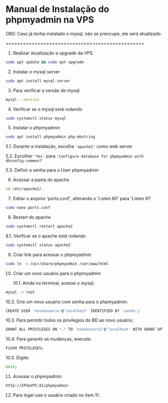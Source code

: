 # Manual de Instalação do phpmyadmin na VPS

OBS: Caso já tenha instalado o mysql, não se preocupe, ele será atualizado.

================================================

1. Realizar atualização e upgrade da VPS

```bash
sudo apt update && sudo apt upgrade
```

2. Instalar o mysql server

```bash
sudo apt install mysql-server
```

3. Para verificar a versão do mysql

```bash
mysql --version
```

4. Verificar se o mysql está rodando

```bash
sudo systemctl status mysql
```

5. Instalar o phpmyadmin

```bash
sudo apt install phpmyadmin php-mbstring
```

5.1. Durante a instalação, escolha `'apache2'` como web server

5.2. Escolher `'Yes'` para `'Configure database for phpmyadmin with dbconfig-common?'`

5.3. Definir a senha para o User phpmyadmin

6. Acessar a pasta do apache

```bash
cd /etc/apache2/
```

7. Editar o arquivo 'ports.conf', alterando o 'Listen 80' para 'Listen 81'

```bash
sudo nano ports.conf
```

8. Restart do apache

```bash
sudo systemctl restart apache2
```

8.1. Verificar se o apache está rodando

```bash
sudo systemctl status apache2
```

9. Criar link para acessar o phpmyadmin

```bash
sudo ln -s /usr/share/phpmyadmin /var/www/html
```

10. Criar um novo usuário para o phpmyadmin

    10.1. Ainda no terminal, acesse o mysql:

```bash
mysql -u root
```

10.2. Crie um novo usuário com senha para o phpmyadmin:

```bash
CREATE USER 'novoUsuario'@'localhost' IDENTIFIED BY 'senha';
```

10.3. Para permitir todos os privilegios do BD ao novo usuário:

```bash
GRANT ALL PRIVILEGES ON *.* TO 'novoUsuario'@'localhost' WITH GRANT OPTION;
```

10.4. Para garantir as mudanças, execute:

```bash
FLUSH PRIVILEGES;
```

10.5. Digite:

```bash
exit;
```

11. Acessar o phpmyadmin

```bash
http://IPdaVPS:81/phpmyadmin
```

12. Para logar use o usuário criado no item 11.
